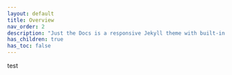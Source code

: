 ```yaml
---
layout: default
title: Overview
nav_order: 2
description: "Just the Docs is a responsive Jekyll theme with built-in search that is easily customizable and hosted on GitHub Pages."
has_children: true
has_toc: false
---
```


test

